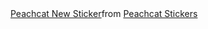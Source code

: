 <div class="tenor-gif-embed" data-postid="22707034" data-share-method="host" data-aspect-ratio="1.06667" data-width="100%"><a href="https://tenor.com/view/peachcat-new-gif-22707034">Peachcat New Sticker</a>from <a href="https://tenor.com/search/peachcat-stickers">Peachcat Stickers</a></div> <script type="text/javascript" async src="https://tenor.com/embed.js"></script>
